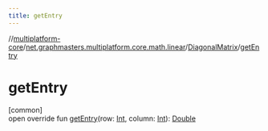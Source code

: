 ```yaml
---
title: getEntry
---
```

//[multiplatform-core](../../../index.html)/[net.graphmasters.multiplatform.core.math.linear](../index.html)/[DiagonalMatrix](index.html)/[getEntry](get-entry.html)



# getEntry



[common]\
open override fun [getEntry](get-entry.html)(row: [Int](https://kotlinlang.org/api/latest/jvm/stdlib/kotlin/-int/index.html), column: [Int](https://kotlinlang.org/api/latest/jvm/stdlib/kotlin/-int/index.html)): [Double](https://kotlinlang.org/api/latest/jvm/stdlib/kotlin/-double/index.html)




